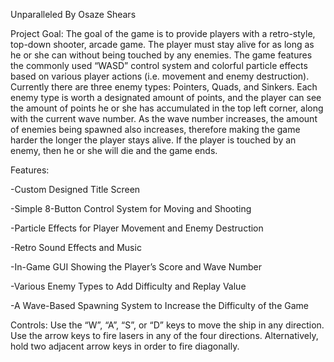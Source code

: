 Unparalleled 
By Osaze Shears 

Project Goal: The goal of the game is to provide players with a retro-style, top-down shooter, arcade 
game. The player must stay alive for as long as he or she can without being touched by any enemies. The 
game features the commonly used “WASD” control system and colorful particle effects based on various 
player actions (i.e. movement and enemy destruction). Currently there are three enemy types: Pointers, 
Quads, and Sinkers. Each enemy type is worth a designated amount of points, and the player can see the 
amount of points he or she has accumulated in the top left corner, along with the current wave number. 
As the wave number increases, the amount of enemies being spawned also increases, therefore making 
the game harder the longer the player stays alive. If the player is touched by an enemy, then he or she 
will die and the game ends. 


Features: 
 
 -Custom Designed Title Screen 
 
 -Simple 8-Button Control System for Moving and Shooting 
 
 -Particle Effects for Player Movement and Enemy Destruction 
 
 -Retro Sound Effects and Music 
 
 -In-Game GUI Showing the Player’s Score and Wave Number 
 
 -Various Enemy Types to Add Difficulty and Replay Value 
 
 -A Wave-Based Spawning System to Increase the Difficulty of the Game 


Controls: 
Use the “W”, “A”, “S”, or “D” keys to move the ship in any direction. Use the arrow keys to fire lasers in 
any of the four directions. Alternatively, hold two adjacent arrow keys in order to fire diagonally. 
  

